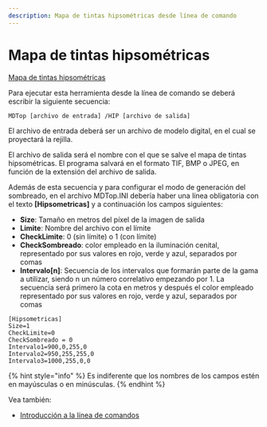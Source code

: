 ```yaml
---
description: Mapa de tintas hipsométricas desde línea de comando
---
```


# Mapa de tintas hipsométricas

[Mapa de tintas hipsométricas](../como.../como-mapa-de-tintas-hipsometricas.md)

Para ejecutar esta herramienta desde la línea de comando se deberá escribir la siguiente secuencia:

```text
MDTop [archivo de entrada] /HIP [archivo de salida]
```

El archivo de entrada deberá ser un archivo de modelo digital, en el cual se proyectará la rejilla.

El archivo de salida será el nombre con el que se salve el mapa de tintas hipsométricas. El programa salvará en el formato TIF, BMP o JPEG, en función de la extensión del archivo de salida.

Además de esta secuencia y para configurar el modo de generación del sombreado, en el archivo MDTop.INI debería haber una línea obligatoria con el texto **\[Hipsometricas\]** y a continuación los campos siguientes:

* **Size**: Tamaño en metros del píxel de la imagen de salida
* **Limite**: Nombre del archivo con el límite
* **CheckLimite**: 0 \(sin límite\) o 1 \(con límite\)
* **CheckSombreado**: color empleado en la iluminación cenital, representado por sus valores en rojo, verde y azul, separados por comas
* **Intervalo\[n\]**: Secuencia de los intervalos que formarán parte de la gama a utilizar, siendo n un número correlativo empezando por 1. La secuencia será primero la cota en metros y después el color empleado representado por sus valores en rojo, verde y azul, separados por comas

```text
[Hipsometricas]
Size=1
CheckLimite=0
CheckSombreado = 0
Intervalo1=900,0,255,0
Intervalo2=950,255,255,0
Intervalo3=1000,255,0,0
```

{% hint style="info" %}
Es indiferente que los nombres de los campos estén en mayúsculas o en minúsculas.
{% endhint %}

Vea también:

* [Introducción a la línea de comandos](./)

